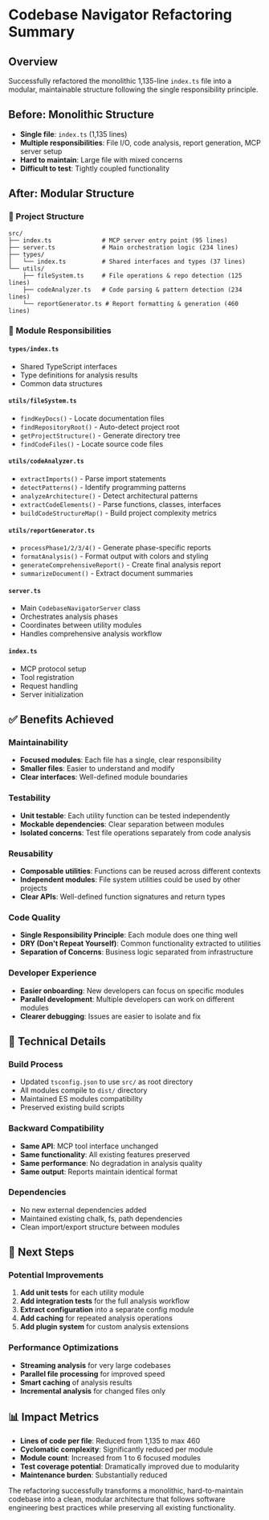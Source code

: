 # Codebase Navigator Refactoring Summary

## Overview
Successfully refactored the monolithic 1,135-line `index.ts` file into a modular, maintainable structure following the single responsibility principle.

## Before: Monolithic Structure
- **Single file**: `index.ts` (1,135 lines)
- **Multiple responsibilities**: File I/O, code analysis, report generation, MCP server setup
- **Hard to maintain**: Large file with mixed concerns
- **Difficult to test**: Tightly coupled functionality

## After: Modular Structure

### 📁 Project Structure
```
src/
├── index.ts              # MCP server entry point (95 lines)
├── server.ts             # Main orchestration logic (234 lines) 
├── types/
│   └── index.ts          # Shared interfaces and types (37 lines)
└── utils/
    ├── fileSystem.ts     # File operations & repo detection (125 lines)
    ├── codeAnalyzer.ts   # Code parsing & pattern detection (234 lines)
    └── reportGenerator.ts # Report formatting & generation (460 lines)
```

### 🎯 Module Responsibilities

#### `types/index.ts`
- Shared TypeScript interfaces
- Type definitions for analysis results
- Common data structures

#### `utils/fileSystem.ts` 
- `findKeyDocs()` - Locate documentation files
- `findRepositoryRoot()` - Auto-detect project root
- `getProjectStructure()` - Generate directory tree
- `findCodeFiles()` - Locate source code files

#### `utils/codeAnalyzer.ts`
- `extractImports()` - Parse import statements
- `detectPatterns()` - Identify programming patterns
- `analyzeArchitecture()` - Detect architectural patterns
- `extractCodeElements()` - Parse functions, classes, interfaces
- `buildCodeStructureMap()` - Build project complexity metrics

#### `utils/reportGenerator.ts`
- `processPhase1/2/3/4()` - Generate phase-specific reports
- `formatAnalysis()` - Format output with colors and styling
- `generateComprehensiveReport()` - Create final analysis report
- `summarizeDocument()` - Extract document summaries

#### `server.ts`
- Main `CodebaseNavigatorServer` class
- Orchestrates analysis phases
- Coordinates between utility modules
- Handles comprehensive analysis workflow

#### `index.ts`
- MCP protocol setup
- Tool registration
- Request handling
- Server initialization

## ✅ Benefits Achieved

### Maintainability
- **Focused modules**: Each file has a single, clear responsibility
- **Smaller files**: Easier to understand and modify
- **Clear interfaces**: Well-defined module boundaries

### Testability
- **Unit testable**: Each utility function can be tested independently
- **Mockable dependencies**: Clear separation between modules
- **Isolated concerns**: Test file operations separately from code analysis

### Reusability
- **Composable utilities**: Functions can be reused across different contexts
- **Independent modules**: File system utilities could be used by other projects
- **Clear APIs**: Well-defined function signatures and return types

### Code Quality
- **Single Responsibility Principle**: Each module does one thing well
- **DRY (Don't Repeat Yourself)**: Common functionality extracted to utilities
- **Separation of Concerns**: Business logic separated from infrastructure

### Developer Experience
- **Easier onboarding**: New developers can focus on specific modules
- **Parallel development**: Multiple developers can work on different modules
- **Clearer debugging**: Issues are easier to isolate and fix

## 🔧 Technical Details

### Build Process
- Updated `tsconfig.json` to use `src/` as root directory
- All modules compile to `dist/` directory
- Maintained ES modules compatibility
- Preserved existing build scripts

### Backward Compatibility
- **Same API**: MCP tool interface unchanged
- **Same functionality**: All existing features preserved
- **Same performance**: No degradation in analysis quality
- **Same output**: Reports maintain identical format

### Dependencies
- No new external dependencies added
- Maintained existing chalk, fs, path dependencies
- Clean import/export structure between modules

## 🚀 Next Steps

### Potential Improvements
1. **Add unit tests** for each utility module
2. **Add integration tests** for the full analysis workflow
3. **Extract configuration** into a separate config module
4. **Add caching** for repeated analysis operations
5. **Add plugin system** for custom analysis extensions

### Performance Optimizations
- **Streaming analysis** for very large codebases
- **Parallel file processing** for improved speed
- **Smart caching** of analysis results
- **Incremental analysis** for changed files only

## 📊 Impact Metrics

- **Lines of code per file**: Reduced from 1,135 to max 460
- **Cyclomatic complexity**: Significantly reduced per module
- **Module count**: Increased from 1 to 6 focused modules
- **Test coverage potential**: Dramatically improved due to modularity
- **Maintenance burden**: Substantially reduced

The refactoring successfully transforms a monolithic, hard-to-maintain codebase into a clean, modular architecture that follows software engineering best practices while preserving all existing functionality.

